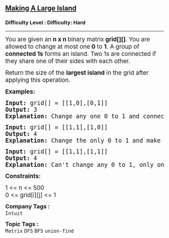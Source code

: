 <h2><a href="https://www.geeksforgeeks.org/problems/making-a-large-island/1?page=6&category=Graph,DFS,BFS&sortBy=difficulty">Making A Large Island</a></h2><h3>Difficulty Level : Difficulty: Hard</h3><hr><div class="problems_problem_content__Xm_eO"><p><span style="font-size: 14pt;">You are given an<strong> n x n </strong>binary matrix<strong> grid[][]</strong>. You are allowed to change at most one<strong> 0</strong> to <strong>1</strong>.&nbsp;</span><span style="font-size: 18.6667px;">A group of <strong>connected 1s</strong> forms an island. Two 1s are connected if they share one of their sides with each other.</span></p>
<p><span style="font-size: 14pt;">Return the size of the <strong>largest island</strong> in the grid after applying this operation.</span></p>
<p><strong><span style="font-size: 14pt;">Examples:</span></strong></p>
<pre><span style="font-size: 14pt;"><strong><span style="font-size: 14pt;">Input: </span></strong><span style="font-size: 14pt;">grid[] = [[1,0],[0,1]]</span><br><strong><span style="font-size: 14pt;">Output: </span></strong><span style="font-size: 14pt;">3</span><br><strong><span style="font-size: 14pt;">Explanation: </span></strong><span style="font-size: 18.6667px;">Change any one 0 to 1 and connect two 1s, then we get an island with area = 3.</span></span></pre>
<pre><strong><span style="font-size: 14pt;">Input: </span></strong><span style="font-size: 14pt;">grid[] = [[1,1],[1,0]]</span><br><strong><span style="font-size: 14pt;">Output: </span></strong><span style="font-size: 14pt;">4</span><br><strong><span style="font-size: 14pt;">Explanation: </span></strong><span style="font-size: 18.6667px;">Change the only 0 to 1 and make the island bigger, then we get an island with area = 4.</span></pre>
<pre><strong><span style="font-size: 14pt;">Input: </span></strong><span style="font-size: 14pt;">grid[] = [[1,1],[1,1]]</span><br><strong><span style="font-size: 14pt;">Output: </span></strong><span style="font-size: 14pt;">4</span><br><strong><span style="font-size: 14pt;">Explanation: </span></strong><span style="font-size: 18.6667px;">Can't change any 0 to 1, only one island possible with area = 4.</span></pre>
<p><strong><span style="font-size: 18.6667px;">Constraints:</span></strong></p>
<p><span style="font-size: 18.6667px;">1 &lt;= n &lt;= 500<br>0 &lt;= grid[i][j] &lt;= 1</span></p></div><p><span style=font-size:18px><strong>Company Tags : </strong><br><code>Intuit</code>&nbsp;<br><p><span style=font-size:18px><strong>Topic Tags : </strong><br><code>Matrix</code>&nbsp;<code>DFS</code>&nbsp;<code>BFS</code>&nbsp;<code>union-find</code>&nbsp;